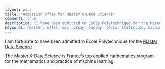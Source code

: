 ```yaml
---
layout: post
title: "Admission offer for Master X-Data Science"
comments: true
description: "I have been admitted to Ecole Polytechnique for the Master Data Science"
keywords: "master, offer, msc, orsay, saclay, paris, statistics, machine, learning"
---
```


I am fortunate to have been admitted to Ecole Polytechnique for the [Master Data Science](https://datascience-x-master-paris-saclay.fr/).

The Master X-Data Science is France's top applied mathematics program for the mathematics and practice of machine learning.

